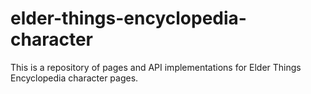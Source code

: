 # elder-things-encyclopedia-character
This is a repository of pages and API implementations for Elder Things Encyclopedia character pages.
